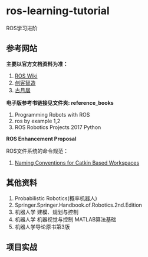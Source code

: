 # ros-learning-tutorial
ROS学习进阶

## 参考网站
**主要以官方文档资料为准：**
1. [ROS Wiki](http://wiki.ros.org/)
2. [创客智造](https://www.ncnynl.com/beginning.html)
3. [古月居](http://www.guyuehome.com/)

**电子版参考书链接见文件夹: reference_books**
1. Programming Robots with ROS
2. ros by example 1,2
3. ROS Robotics Projects 2017 Python

**ROS Enhancement Proposal**

ROS文件系统的命令规范：
1. [Naming Conventions for Catkin Based Workspaces](http://www.ros.org/reps/rep-0128.html)

## 其他资料
1. Probabilistic Robotics(概率机器人)
2. Springer.Springer.Handbook.of.Robotics.2nd.Edition
3. 机器人学 建模、规划与控制
4. 机器人学 机器视觉与控制 MATLAB算法基础
5. 机器人学导论原书第3版

## 项目实战